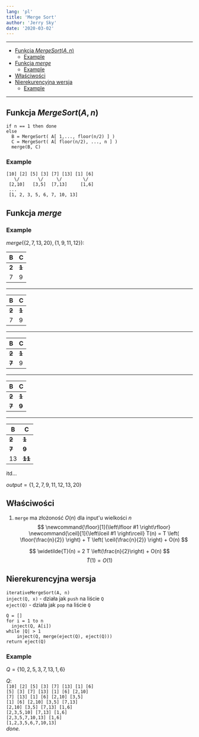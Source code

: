 ```yaml
---
lang: 'pl'
title: 'Merge Sort'
author: 'Jerry Sky'
date: '2020-03-02'
---
```


---

- [Funkcja $MergeSort(A, n)$](#funkcja-mergesorta-n)
    - [Example](#example)
- [Funkcja $merge$](#funkcja-merge)
    - [Example](#example-1)
- [Właściwości](#właściwości)
- [Nierekurencyjna wersja](#nierekurencyjna-wersja)
    - [Example](#example-2)

---

## Funkcja $MergeSort(A, n)$

```
if n == 1 then done
else
  B = MergeSort( A[ 1,..., floor(n/2) ] )
  C = MergeSort( A[ floor(n/2), ..., n ] )
  merge(B, C)

```

### Example

```
[10] [2] [5] [3] [7] [13] [1] [6]
   \/       \/     \/        \/
 [2,10]   [3,5]  [7,13]     [1,6]
 ...
 [1, 2, 3, 5, 6, 7, 10, 13]
```

## Funkcja $merge$

### Example
$merge( \{2,7,13,20\}, \{1,9,11,12\} )$:

| B     | C         |
| ----- | --------- |
| **2** | ~~**1**~~ |
| 7     | 9         |

---
| B         | C         |
| --------- | --------- |
| ~~**2**~~ | ~~**1**~~ |
| 7         | 9         |

---
| B         | C         |
| --------- | --------- |
| ~~**2**~~ | ~~**1**~~ |
| ~~**7**~~ | 9         |

---
| B         | C         |
| --------- | --------- |
| ~~**2**~~ | ~~**1**~~ |
| ~~**7**~~ | ~~**9**~~ |

---
| B         | C          |
| --------- | ---------- |
| ~~**2**~~ | ~~**1**~~  |
| ~~**7**~~ | ~~**9**~~  |
| 13        | ~~**11**~~ |
itd...

$output = \{ 1, 2, 7, 9, 11, 12, 13, 20 \}$

## Właściwości

1. `merge` ma złożoność $O(n)$ dla input'u wielkości $n$
$$
\newcommand{\floor}[1]{\left\lfloor #1 \right\rfloor}
\newcommand{\ceil}[1]{\left\lceil #1 \right\rceil}
T(n) = T \left( \floor{\frac{n}{2}} \right) + T \left( \ceil{\frac{n}{2}} \right) + O(n)
$$

$$
\widetilde{T}(n) = 2 T \left(\frac{n}{2}\right) + O(n)
$$
$$
\widetilde{T}(1) = O(1)
$$

## Nierekurencyjna wersja

`iterativeMergeSort(A, n)`\
`inject(Q, x)` - działa jak `push` na liście `Q`\
`eject(Q)` - działa jak `pop` na liście `Q`


```
Q = []
for i = 1 to n
  inject(Q, A[i])
while |Q| > 1
    inject(Q, merge(eject(Q), eject(Q)))
return eject(Q)
```

### Example

$Q = \{10, 2, 5, 3, 7, 13, 1, 6\}$

$Q$:\
`[10] [2] [5] [3] [7] [13] [1] [6]`\
`[5] [3] [7] [13] [1] [6] [2,10]`\
`[7] [13] [1] [6] [2,10] [3,5]`\
`[1] [6] [2,10] [3,5] [7,13]`\
`[2,10] [3,5] [7,13] [1,6]`\
`[2,3,5,10] [7,13] [1,6]`\
`[2,3,5,7,10,13] [1,6]`\
`[1,2,3,5,6,7,10,13]`\
*done.*
